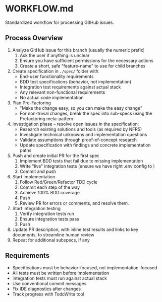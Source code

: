 # WORKFLOW.md

Standardized workflow for processing GitHub issues.

## Process Overview

1. Analyze GitHub issue for this branch (usually the numeric prefix)
   1. Ask the user if anything is unclear
   1. Ensure you have sufficient permissions for the necessary actions
   1. Create a short, safe "feature-name" to use for child branches
1. Create specification in `./spec/` folder with:
   - End-user functionality requirements
   - BDD test specifications (behavior, not implementation)
   - Integration test requirements against actual stack
   - Any relevant non-functional requirements
   - No actual code implementation
1. Plan Pre-Factoring
   - "Make the change easy, so you can make the easy change"
   - For non-trivial changes, break the spec into sub-specs using the Prefactoring meta-pattern
1. Investigation phase – resolve open issues in the specification:
   - Research existing solutions and tools (as required by NFR5)
   - Investigate technical unknowns and implementation questions
   - Validate assumptions through proof-of-concept research
   - Update specification with findings and concrete implementation paths
1. Push and create initial PR for the first spec
   1. Implement BDD tests that fail due to missing implementation
   1. Write "live" integration tests (ensure we have right .env config to )
   1. Commit and push
1. Start implementation
   1. Follow Red/Green/Refactor TDD cycle
   1. Commit each step of the way
   1. Achieve 100% BDD coverage
   1. Push
   1. Review PR for errors or comments, and resolve them.
1. Start integration testing
   1. Verify integration tests run
   1. Ensure integration tests pass
   1. Push
1. Update PR description, with inline test results and links to key documents, to streamline human review
1. Repeat for additional subspecs, if any

## Requirements

- Specifications must be behavior-focused, not implementation-focused
- All tests must be written before implementation
- Integration tests must run against actual stack
- Use conventional commit messages
- Fix IDE diagnostics after changes
- Track progress with TodoWrite tool
